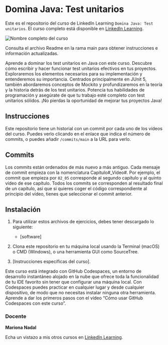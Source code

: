 # Domina Java: Test unitarios
Este es el repositorio del curso de LinkedIn Learning `Domina Java: Test unitarios`. El curso completo está disponible en [LinkedIn Learning][lil-course-url].

![Nombre completo del curso][lil-thumbnail-url] 

Consulta el archivo Readme en la rama main para obtener instrucciones e información actualizadas.

Aprende a dominar los test unitarios en Java con este curso. Descubre cómo escribir y hacer funcionar test unitarios efectivos en tus proyectos. Exploraremos los elementos necesarios para su implementación y entenderemos su importancia. Centrados principalmente en JUnit 5, también abordaremos conceptos de Mockito y profundizaremos en la teoría y la historia detrás de los test unitarios. Potencia tus habilidades de programación y asegúrate de que tu trabajo esté completo con test unitarios sólidos. ¡No pierdas la oportunidad de mejorar tus proyectos Java!

## Instrucciones
Este repositorio tiene un historial con un commit por cada uno de los vídeos del curso. Puedes verlo clicando en el enlace que indica el número de commits, o puedes añadir `/commits/main` a la URL para verlo.

## Commits
Los commits están ordenados de más nuevo a más antiguo. Cada mensaje de commit empieza con la nomenclatura Capítulo#_Vídeo#. Por ejemplo, el commit que empieza por `02_05` corresponde al segundo capítulo y al quinto vídeo de ese capítulo. Todos los commits se corresponden al resultado final de un capítulo, así que si quieres coger el código correspondiente al principio del vídeo, tienes que seleccionar el commit anterior.

## Instalación

1. Para utilizar estos archivos de ejercicios, debes tener descargado lo siguiente:
	- [software]
	
2. Clona este repositorio en tu máquina local usando la Terminal (macOS) o CMD (Windows), o una herramienta GUI como SourceTree.
3. [Instrucciones específicas del curso].
   
Este curso está integrado con GitHub Codespaces, un entorno de desarrollo instantáneo alojado en la nube que ofrece toda la funcionalidad de tu IDE favorito sin tener que configurar una máquina local. Con Codespaces puedes practicar en cualquier lugar y desde cualquier dispositivo, de modo que no necesitas instalar ninguna otra herramienta. Aprende a dar los primeros pasos con el vídeo “Cómo usar GitHub Codespaces con este curso”.   

### Docente

**Mariona Nadal**

Echa un vistazo a mis otros cursos en [LinkedIn Learning](https://www.linkedin.com/learning/instructors/mariona-nadal).

[0]: # (Replace these placeholder URLs with actual course URLs)
[lil-course-url]: https://www.linkedin.com/learning/domina-java-test-unitarios/asegurate-de-que-tu-trabajo-este-completo-con-test-unitarios-solidos
[lil-thumbnail-url]: https://media.licdn.com/dms/image/D560DAQH2viOhTOtaqg/learning-public-crop_675_1200/0/1698054325937?e=2147483647&v=beta&t=1GcENRQa1eZRDLlb6F7QQ1zEd3Y_A_5beOt-GLu0X0E


[1]: # (End of ES-Instruction ###############################################################################################)
